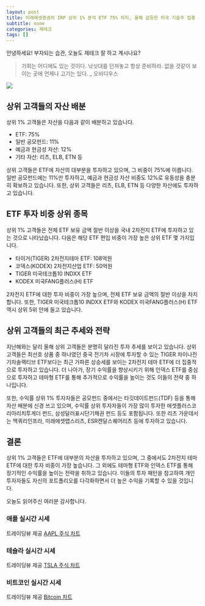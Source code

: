 ```yaml
---
layout: post
title: 미래에셋증권의 IRP 상위 1% 분석 ETF 75% 차지, 올해 급등한 미국 기술주 집중 투자
subtitle: none
categories: 제테크
tags: []
---
```


안녕하세요! 부자되는 습관, 오늘도 제테크 잘 하고 계시나요?

> 기회는 어디에도 있는 것이다. 낚싯대를 던져놓고 항상 준비하라. 없을 것같이 보이는 곳에 언제나 고기는 있다. _ 오비디우스






![](https://source.unsplash.com/800x450/?luxury)

##  상위 고객들의 자산 배분

상위 1% 고객들은 자산을 다음과 같이 배분하고 있습니다.

- ETF: 75%
- 일반 공모펀드: 11%
- 예금과 현금성 자산: 12%
- 기타 자산: 리츠, ELB, ETN 등

상위 고객들은 ETF에 자산의 대부분을 투자하고 있으며, 그 비중이 75%에 이릅니다. 일반 공모펀드에는 11%만 투자하고, 예금과 현금성 자산 비중도 12%로 유동성을 충분히 확보하고 있습니다. 또한, 상위 고객들은 리츠, ELB, ETN 등 다양한 자산에도 투자하고 있습니다.

## ETF 투자 비중 상위 종목 

상위 1% 고객들은 전체 ETF 보유 금액 절반 이상을 국내 2차전지 ETF에 투자하고 있는 것으로 나타났습니다. 다음은 해당 ETF 편입 비중이 가장 높은 상위 ETF 몇 가지입니다.

- 타이거(TIGER) 2차전지테마 ETF: 108억원
- 코덱스(KODEX) 2차전지산업 ETF: 50억원
- TIGER 미국테크톱10 INDXX ETF
- KODEX 미국FANG플러스(H) ETF

2차전지 ETF에 대한 투자 비중이 가장 높으며, 전체 ETF 보유 금액의 절반 이상을 차지합니다. 또한, TIGER 미국테크톱10 INDXX ETF와 KODEX 미국FANG플러스(H) ETF 역시 상위 5위 안에 들고 있습니다.

## 상위 고객들의 최근 추세와 전략

지난해와는 달리 올해 상위 고객들은 분명히 달라진 투자 추세를 보이고 있습니다. 상위 고객들은 최선호 상품 중 하나였던 중국 전기차 시장에 투자할 수 있는 TIGER 차이나전기차솔랙티브 ETF보다는 최근 가파른 상승세를 보이는 2차전지 테마 ETF에 더 집중적으로 투자하고 있습니다. 더 나아가, 장기 수익률을 향상시키기 위해 인덱스 ETF를 중심으로 투자하고 테마형 ETF를 통해 추가적으로 수익률을 높이는 것도 이들의 전략 중 하나입니다.

또한, 수익률 상위 1% 투자자들은 공모펀드 중에서는 타깃데이트펀드(TDF) 등을 통해 자산 배분에 신경 쓰고 있으며, 수익률 상위 투자자들이 가장 많이 투자한 에셋플러스코리아리치투게더 펀드, 삼성달러표시단기채권 펀드 등도 포함됩니다. 또한 리츠 가운데서는 맥쿼리인프라, 미래에셋맵스리츠, ESR켄달스퀘어리츠 등에 투자하고 있습니다.

## 결론

상위 1% 고객들은 ETF에 대부분의 자산을 투자하고 있으며, 그 중에서도 2차전지 테마 ETF에 대한 투자 비중이 가장 높습니다. 그 외에도 테마형 ETF와 인덱스 ETF를 통해 장기적인 수익률을 높이는 전략을 취하고 있습니다. 이들의 투자 패턴을 참고하여 개인 투자자들도 자신의 포트폴리오를 다각화하면서 더 높은 수익을 기록할 수 있을 것입니다.

오늘도 읽어주신 여러분 감사합니다.

### 애플 실시간 시세


<!-- TradingView Widget BEGIN -->
<div class="tradingview-widget-container">
  <div id="tradingview_6a264"></div>
  <div class="tradingview-widget-copyright">트레이딩뷰 제공 <a href="https://kr.tradingview.com/symbols/NASDAQ-AAPL/" rel="noopener" target="_blank"><span class="blue-text">AAPL 주식 차트</span></a></div>
  <script type="text/javascript" src="https://s3.tradingview.com/tv.js"></script>
  <script type="text/javascript">
  new TradingView.widget(
  {
  "autosize": true,
  "symbol": "NASDAQ:AAPL",
  "interval": "D",
  "timezone": "Asia/Seoul",
  "theme": "light",
  "style": "1",
  "locale": "kr",
  "toolbar_bg": "#f1f3f6",
  "enable_publishing": false,
  "hide_top_toolbar": true,
  "hide_legend": true,
  "save_image": false,
  "container_id": "tradingview_6a264"
}
  );
  </script>
</div>
<!-- TradingView Widget END -->


### 테슬라 실시간 시세


<!-- TradingView Widget BEGIN -->
<div class="tradingview-widget-container">
  <div id="tradingview_39d77"></div>
  <div class="tradingview-widget-copyright">트레이딩뷰 제공 <a href="https://kr.tradingview.com/symbols/NASDAQ-TSLA/" rel="noopener" target="_blank"><span class="blue-text">TSLA 주식 차트</span></a></div>
  <script type="text/javascript" src="https://s3.tradingview.com/tv.js"></script>
  <script type="text/javascript">
  new TradingView.widget(
  {
  "autosize": true,
  "symbol": "NASDAQ:TSLA",
  "interval": "D",
  "timezone": "Asia/Seoul",
  "theme": "light",
  "style": "1",
  "locale": "kr",
  "toolbar_bg": "#f1f3f6",
  "enable_publishing": false,
  "hide_top_toolbar": true,
  "hide_legend": true,
  "save_image": false,
  "container_id": "tradingview_39d77"
}
  );
  </script>
</div>
<!-- TradingView Widget END -->


### 비트코인 실시간 시세


<!-- TradingView Widget BEGIN -->
<div class="tradingview-widget-container">
  <div id="tradingview_3f91e"></div>
  <div class="tradingview-widget-copyright">트레이딩뷰 제공 <a href="https://kr.tradingview.com/symbols/BTCUSD/?exchange=BITSTAMP" rel="noopener" target="_blank"><span class="blue-text">Bitcoin 차트</span></a></div>
  <script type="text/javascript" src="https://s3.tradingview.com/tv.js"></script>
  <script type="text/javascript">
  new TradingView.widget(
  {
  "autosize": true,
  "symbol": "BITSTAMP:BTCUSD",
  "interval": "D",
  "timezone": "Asia/Seoul",
  "theme": "light",
  "style": "1",
  "locale": "kr",
  "toolbar_bg": "#f1f3f6",
  "enable_publishing": false,
  "hide_top_toolbar": true,
  "hide_legend": true,
  "save_image": false,
  "container_id": "tradingview_3f91e"
}
  );
  </script>
</div>
<!-- TradingView Widget END -->

